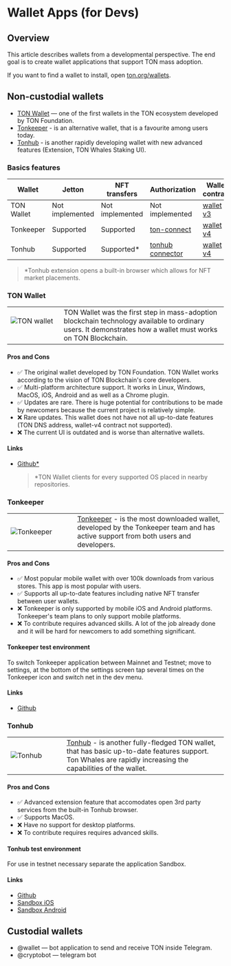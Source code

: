 # Wallet Apps (for Devs)

## Overview

This article describes wallets from a developmental perspective. The end goal  is to create wallet applications that support TON mass adoption.

If you want to find a wallet to install, open [ton.org/wallets](https://ton.org/wallets).

## Non-custodial wallets

* [TON Wallet](https://chrome.google.com/webstore/detail/ton-wallet/nphplpgoakhhjchkkhmiggakijnkhfnd) — one of the first wallets in the TON ecosystem developed by TON Foundation.
* [Tonkeeper](https://tonkeeper.com/) - is an alternative wallet, that is a favourite among users today. 
* [Tonhub](https://tonhub.com/) - is another rapidly developing wallet with new advanced features (Extension, TON Whales Staking UI). 

### Basics features
| Wallet     | Jetton          | NFT transfers   | Authorization                                               | Wallet contract                                                                                              |
|------------|-----------------|-----------------|-------------------------------------------------------------|--------------------------------------------------------------------------------------------------------------|
| TON Wallet | Not implemented | Not implemented | Not implemented                                             | [wallet v3](https://github.com/ton-blockchain/ton/blob/master/crypto/smartcont/wallet3-code.fc)              |
| Tonkeeper  | Supported       | Supported       | [ton-connect](https://github.com/tonkeeper/ton-connect)     | [wallet v4](https://github.com/ton-blockchain/wallet-contract/tree/3fd1d7ae39f1c46ec1f2be54c4040d8d87505e0f) |
| Tonhub     | Supported       | Supported*      | [tonhub connector](https://developers.tonhub.com/docs/apps) | [wallet v4](https://github.com/ton-blockchain/wallet-contract/tree/3fd1d7ae39f1c46ec1f2be54c4040d8d87505e0f) |



  > *Tonhub extension opens a built-in browser which allows for NFT market placements.

### TON Wallet

|                                                                                                                                                                                                                       |                                                                                                                                                            |
|-----------------------------------------------------------------------------------------------------------------------------------------------------------------------------------------------------------------------|------------------------------------------------------------------------------------------------------------------------------------------------------------|
| &nbsp; &nbsp; &nbsp; &nbsp;&nbsp; &nbsp; &nbsp; &nbsp;![TON wallet](/img/docs/TonWallet.png?raw=true) &nbsp; &nbsp; &nbsp; &nbsp; &nbsp; &nbsp; &nbsp; &nbsp; &nbsp; &nbsp; &nbsp; &nbsp; &nbsp; &nbsp; &nbsp; &nbsp; | TON Wallet was the first step in mass-adoption blockchain technology available to ordinary users. It demonstrates how a wallet must works on TON Blockchain. |


#### Pros and Cons
- ✅ The original wallet developed by TON Foundation. TON Wallet works according to the vision of TON Blockchain's core developers.
- ✅ Multi-platform architecture support. It works in Linux, Windows, MacOS, iOS, Android and as well as a Chrome plugin.
- ✅ Updates are rare. There is huge potential for contributions to be made by newcomers because the current project is relatively simple.
- ❌ Rare updates. This wallet does not have not all up-to-date features (TON DNS address, wallet-v4 contract not supported).
- ❌ The current UI is outdated and is worse than alternative wallets.
 
#### Links
- [Github*](https://github.com/ton-blockchain/wallet-ios)

  > *TON Wallet clients for every supported OS placed in nearby repositories.

### Tonkeeper


|                                                                                                                                                                                                                      |                                                                                                                                                            |
|----------------------------------------------------------------------------------------------------------------------------------------------------------------------------------------------------------------------|------------------------------------------------------------------------------------------------------------------------------------------------------------|
| &nbsp; &nbsp; &nbsp; &nbsp;&nbsp; &nbsp; &nbsp; &nbsp;![Tonkeeper](/img/docs/Tonkeeper.png?raw=true) &nbsp; &nbsp; &nbsp; &nbsp; &nbsp; &nbsp; &nbsp; &nbsp; &nbsp; &nbsp; &nbsp; &nbsp; &nbsp; &nbsp; &nbsp; &nbsp; | [Tonkeeper](https://tonkeeper.com/) - is the most downloaded wallet, developed by the Tonkeeper team and has active support from both users and developers.   |

#### Pros and Cons
- ✅ Most popular mobile wallet with over 100k downloads from various stores. This app is most popular with users.
- ✅ Supports all up-to-date features including native NFT transfer between user wallets.
- ❌ Tonkeeper is only supported by mobile iOS and Android platforms. Tonkeeper's team plans to only support mobile platforms.
- ❌ To contribute requires advanced skills. A lot of the job already done and it will be hard for newcomers to add something significant.

#### Tonkeeper test environment
To switch Tonkeeper application between Mainnet and Testnet; move to settings, at the bottom of the settings screen tap several times on the Tonkeeper icon and switch net in the dev menu.

#### Links 
- [Github](https://github.com/tonkeeper/wallet)




### Tonhub

|                                                                                                                                                                                                                |                                                                                                                                                                                   |
|----------------------------------------------------------------------------------------------------------------------------------------------------------------------------------------------------------------|-----------------------------------------------------------------------------------------------------------------------------------------------------------------------------------|
| &nbsp; &nbsp; &nbsp; &nbsp;&nbsp; &nbsp; &nbsp; &nbsp;![Tonhub](/img/docs/Tonhub.png?raw=true) &nbsp; &nbsp; &nbsp; &nbsp; &nbsp; &nbsp; &nbsp; &nbsp; &nbsp; &nbsp; &nbsp; &nbsp; &nbsp; &nbsp; &nbsp; &nbsp; | [Tonhub](https://tonhub.com/) - is another fully-fledged TON wallet, that has basic up-to-date features support. Ton Whales are rapidly increasing the capabilities of the wallet.|

#### Pros and Cons

 - ✅ Advanced extension feature that accomodates open 3rd party services from the built-in Tonhub browser.
 - ✅ Supports MacOS.
 - ❌ Have no support for desktop platforms.
 - ❌ To contribute requires requires advanced skills.

#### Tonhub test environment
For use in testnet necessary separate the application Sandbox.

#### Links
- [Github](https://github.com/tonwhales/wallet)
- [Sandbox iOS](https://apps.apple.com/app/ton-development-wallet/id1607857373)
- [Sandbox Android](https://play.google.com/store/apps/details?id=com.tonhub.wallet.testnet)



## Custodial wallets

* @wallet — bot application to send and receive TON inside Telegram.
* @cryptobot — telegram bot 